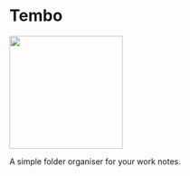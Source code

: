 # Tembo

<img
    src="https://raw.githubusercontent.com/tembo-pages/tembo-core/main/assets/tembo_logo.png"
    width="200px"
/>

A simple folder organiser for your work notes.
